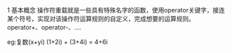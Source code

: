 1 基本概念
  操作符重载就是一些具有特殊名字的函数，使用operator关键字，接连某个符号，实现对该操作符运算规则的自定义，完成想要的运算规则。
  operator+、operator-、....
  
  eg:复数(x+yi)
  (1+2i) + (3+4i) = 4+6i